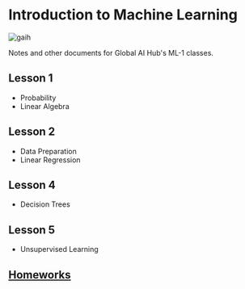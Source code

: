 # Introduction to Machine Learning

![gaih](https://github.com/globalaihub/introduction-to-machine-learning/raw/main/logo.png)


Notes and other documents for Global AI Hub's ML-1 classes.

## Lesson 1
- Probability
- Linear Algebra

## Lesson 2
- Data Preparation
- Linear Regression

## Lesson 4
- Decision Trees

## Lesson 5
- Unsupervised Learning

## [Homeworks](https://github.com/JosephWesleyanW/globalAiHub/tree/main/Homeworks)

